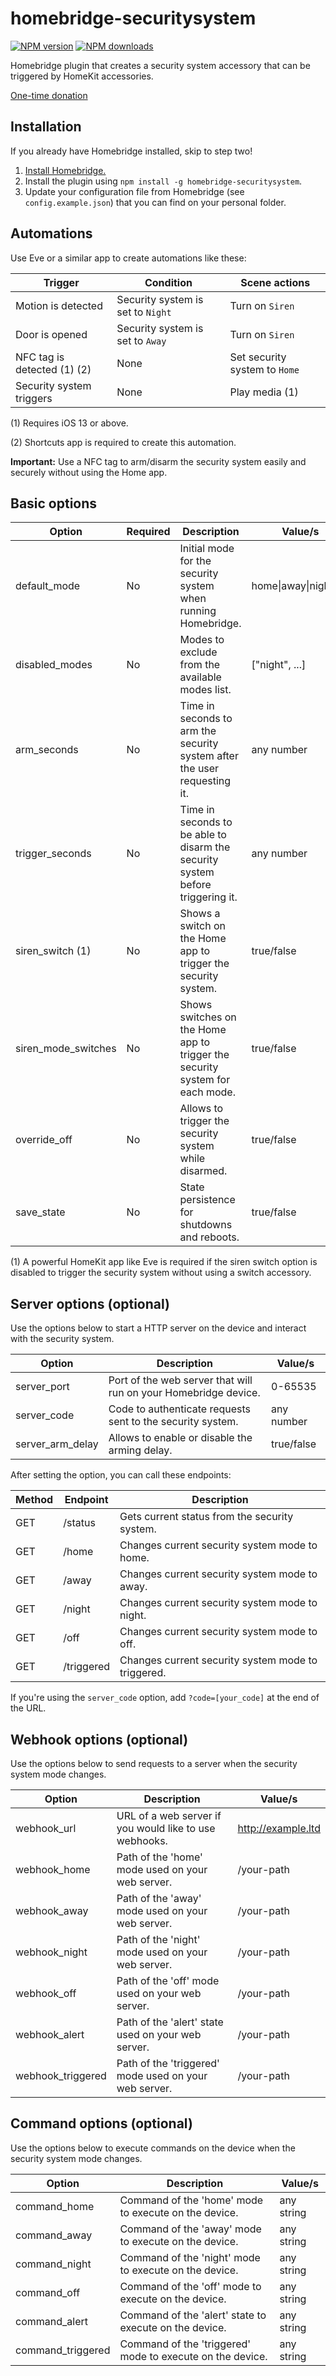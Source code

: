 # homebridge-securitysystem
[![NPM version](https://img.shields.io/npm/v/homebridge-securitysystem.svg)](https://www.npmjs.com/package/homebridge-securitysystem) [![NPM downloads](https://img.shields.io/npm/dt/homebridge-securitysystem.svg)](https://www.npmjs.com/package/homebridge-securitysystem)

Homebridge plugin that creates a security system accessory that can be triggered by HomeKit accessories.

[One-time donation](https://paypal.me/miguelripoll23)

## Installation
If you already have Homebridge installed, skip to step two!

1. [Install Homebridge.](https://github.com/nfarina/homebridge)
2. Install the plugin using `npm install -g homebridge-securitysystem`.
3. Update your configuration file from Homebridge (see `config.example.json`) that you can find on your personal folder.

## Automations
Use Eve or a similar app to create automations like these:

| Trigger                       | Condition                         | Scene actions                     |
|-------------------------------|-----------------------------------|-----------------------------------|
| Motion is detected            | Security system is set to `Night` | Turn on `Siren`                   |
| Door is opened                | Security system is set to `Away`  | Turn on `Siren`                   |
| NFC tag is detected (1) (2)   | None                              | Set security system to `Home`     |
| Security system triggers      | None                              | Play media (1)                    |

(1) Requires iOS 13 or above.

(2) Shortcuts app is required to create this automation.

**Important:** Use a NFC tag to arm/disarm the security system easily and securely without using the Home app.

## Basic options
| Option              | Required | Description                                                                    | Value/s                   |
|---------------------|----------|--------------------------------------------------------------------------------|---------------------------|
| default_mode        | No       | Initial mode for the security system when running Homebridge.                  | home\|away\|night\|off    |
| disabled_modes      | No       | Modes to exclude from the available modes list.                                | \["night", ...\]          |
| arm_seconds         | No       | Time in seconds to arm the security system after the user requesting it.       | any number                |
| trigger_seconds     | No       | Time in seconds to be able to disarm the security system before triggering it. | any number                |
| siren_switch (1)    | No       | Shows a switch on the Home app to trigger the security system.                 | true/false                |
| siren_mode_switches | No       | Shows switches on the Home app to trigger the security system for each mode.   | true/false                |
| override_off        | No       | Allows to trigger the security system while disarmed.                          | true/false                |
| save_state          | No       | State persistence for shutdowns and reboots.                                   | true/false                |

(1) A powerful HomeKit app like Eve is required if the siren switch option is disabled to trigger the security system without using a switch accessory.

## Server options (optional)
Use the options below to start a HTTP server on the device and interact with the security system.

| Option            | Description                                                                     | Value/s                |
|-------------------|---------------------------------------------------------------------------------|------------------------|
| server_port       | Port of the web server that will run on your Homebridge device.                 | 0-65535                |
| server_code       | Code to authenticate requests sent to the security system.                      | any number             |
| server_arm_delay  | Allows to enable or disable the arming delay.                                   | true/false             |

After setting the option, you can call these endpoints:

| Method | Endpoint                     | Description                                        |
|--------|------------------------------|----------------------------------------------------|
| GET    | /status                      | Gets current status from the security system.      |
| GET    | /home                        | Changes current security system mode to home.      |
| GET    | /away                        | Changes current security system mode to away.      |
| GET    | /night                       | Changes current security system mode to night.     |
| GET    | /off                         | Changes current security system mode to off.       |
| GET    | /triggered                   | Changes current security system mode to triggered. |

If you're using the `server_code` option, add `?code=[your_code]` at the end of the URL.

## Webhook options (optional)
Use the options below to send requests to a server when the security system mode changes.

| Option             | Description                                                                    | Value/s                |
|--------------------|--------------------------------------------------------------------------------| -----------------------|
| webhook_url        | URL of a web server if you would like to use webhooks.                         | http://example.ltd     |
| webhook_home       | Path of the 'home' mode used on your web server.                               | /your-path             |
| webhook_away       | Path of the 'away' mode used on your web server.                               | /your-path             |
| webhook_night      | Path of the 'night' mode used on your web server.                              | /your-path             |
| webhook_off        | Path of the 'off' mode used on your web server.                                | /your-path             |
| webhook_alert      | Path of the 'alert' state used on your web server.                             | /your-path             |
| webhook_triggered  | Path of the 'triggered' mode used on your web server.                          | /your-path             |

## Command options (optional)
Use the options below to execute commands on the device when the security system mode changes.

| Option             | Description                                                                    | Value/s                |
|--------------------|--------------------------------------------------------------------------------|------------------------|
| command_home       | Command of the 'home' mode to execute on the device.                           | any string             |
| command_away       | Command of the 'away' mode to execute on the device.                           | any string             |
| command_night      | Command of the 'night' mode to execute on the device.                          | any string             |
| command_off        | Command of the 'off' mode to execute on the device.                            | any string             |
| command_alert      | Command of the 'alert' state to execute on the device.                         | any string             |
| command_triggered  | Command of the 'triggered' mode to execute on the device.                      | any string             |
